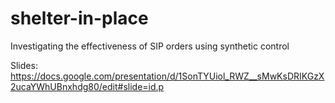 # shelter-in-place
Investigating the effectiveness of SIP orders using synthetic control

Slides: https://docs.google.com/presentation/d/1SonTYUiol_RWZ__sMwKsDRIKGzX2ucaYWhUBnxhdg80/edit#slide=id.p
